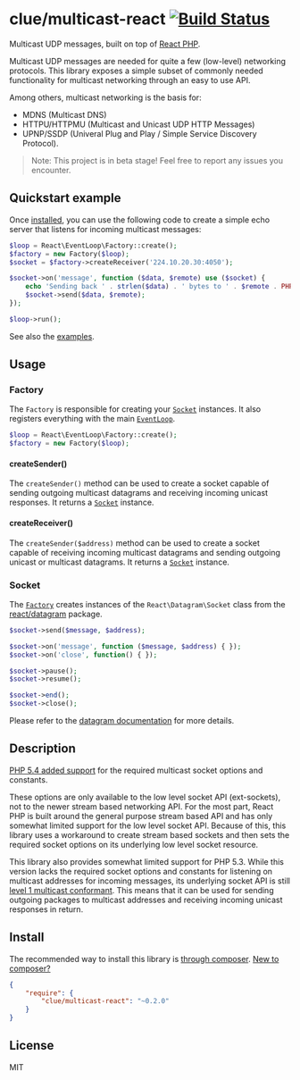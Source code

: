 # clue/multicast-react [![Build Status](https://travis-ci.org/clue/php-multicast-react.svg?branch=master)](https://travis-ci.org/clue/php-multicast-react)

Multicast UDP messages, built on top of [React PHP](http://reactphp.org/).

Multicast UDP messages are needed for quite a few (low-level) networking protocols.
This library exposes a simple subset of commonly needed functionality for
multicast networking through an easy to use API.

Among others, multicast networking is the basis for:

* MDNS (Multicast DNS)
* HTTPU/HTTPMU (Multicast and Unicast UDP HTTP Messages)
* UPNP/SSDP (Univeral Plug and Play / Simple Service Discovery Protocol).

> Note: This project is in beta stage! Feel free to report any issues you encounter.

## Quickstart example

Once [installed](#install), you can use the following code to create a simple
echo server that listens for incoming multicast messages:

```php
$loop = React\EventLoop\Factory::create();
$factory = new Factory($loop);
$socket = $factory->createReceiver('224.10.20.30:4050');

$socket->on('message', function ($data, $remote) use ($socket) {
    echo 'Sending back ' . strlen($data) . ' bytes to ' . $remote . PHP_EOL;
    $socket->send($data, $remote);
});

$loop->run();
```

See also the [examples](examples).

## Usage

### Factory

The `Factory` is responsible for creating your [`Socket`](#socket) instances.
It also registers everything with the main [`EventLoop`](https://github.com/reactphp/event-loop#usage).

```php
$loop = React\EventLoop\Factory::create();
$factory = new Factory($loop);
```

#### createSender()

The `createSender()` method can be used to create a socket capable of sending outgoing multicast datagrams and receiving incoming unicast responses. It returns a [`Socket`](#socket) instance.

#### createReceiver()

The `createSender($address)` method can be used to create a socket capable of receiving incoming multicast datagrams and sending outgoing unicast or multicast datagrams. It returns a [`Socket`](#socket) instance.

### Socket

The [`Factory`](#factory) creates instances of the `React\Datagram\Socket` class from the [react/datagram](https://github.com/reactphp/datagram) package.

```php
$socket->send($message, $address);

$socket->on('message', function ($message, $address) { });
$socket->on('close', function() { });

$socket->pause();
$socket->resume();

$socket->end();
$socket->close();
```

Please refer to the [datagram documentation](https://github.com/reactphp/datagram#usage) for more details.

## Description

[PHP 5.4 added support](http://php.net/manual/en/migration54.global-constants.php)
for the required multicast socket options and constants.

These options are only available to the low level socket API (ext-sockets), not
to the newer stream based networking API.
For the most part, React PHP is built around the general purpose stream based API
and has only somewhat limited support for the low level socket API.
Because of this, this library uses a workaround to create stream based sockets
and then sets the required socket options on its underlying low level socket
resource.

This library also provides somewhat limited support for PHP 5.3.
While this version lacks the required socket options and constants for listening
on multicast addresses for incoming messages, its underlying socket API is still
[level 1 multicast conformant](http://www.tldp.org/HOWTO/Multicast-HOWTO-2.html#ss2.2).
This means that it can be used for sending outgoing packages to multicast addresses
and receiving incoming unicast responses in return.

## Install

The recommended way to install this library is [through composer](http://getcomposer.org). [New to composer?](http://getcomposer.org/doc/00-intro.md)

```JSON
{
    "require": {
        "clue/multicast-react": "~0.2.0"
    }
}
```

## License

MIT
